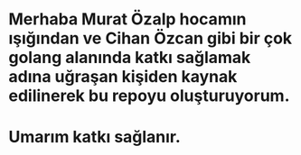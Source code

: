 # Merhaba Murat Özalp hocamın ışığından ve Cihan Özcan gibi bir çok golang alanında katkı sağlamak adına uğraşan  kişiden kaynak edilinerek bu repoyu oluşturuyorum.
# Umarım katkı sağlanır.
